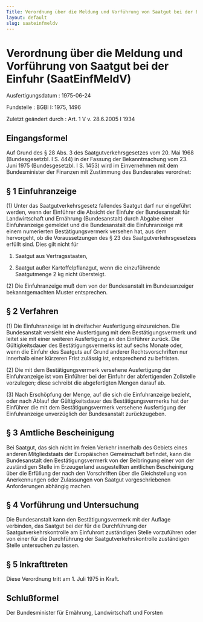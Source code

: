 ```yaml
---
Title: Verordnung über die Meldung und Vorführung von Saatgut bei der Einfuhr
layout: default
slug: saateinfmeldv
---
```


# Verordnung über die Meldung und Vorführung von Saatgut bei der Einfuhr (SaatEinfMeldV)

Ausfertigungsdatum
:   1975-06-24

Fundstelle
:   BGBl I: 1975, 1496

Zuletzt geändert durch
:   Art. 1 V v. 28.6.2005 I 1934


## Eingangsformel

Auf Grund des § 28 Abs. 3 des Saatgutverkehrsgesetzes vom 20. Mai 1968
(Bundesgesetzbl. I S. 444) in der Fassung der Bekanntmachung vom 23.
Juni 1975 (Bundesgesetzbl. I S. 1453) wird im Einvernehmen mit dem
Bundesminister der Finanzen mit Zustimmung des Bundesrates verordnet:


## § 1 Einfuhranzeige

(1) Unter das Saatgutverkehrsgesetz fallendes Saatgut darf nur
eingeführt werden, wenn der Einführer die Absicht der Einfuhr der
Bundesanstalt für Landwirtschaft und Ernährung (Bundesanstalt) durch
Abgabe einer Einfuhranzeige gemeldet und die Bundesanstalt die
Einfuhranzeige mit einem numerierten Bestätigungsvermerk versehen hat,
aus dem hervorgeht, ob die Voraussetzungen des § 23 des
Saatgutverkehrsgesetzes erfüllt sind. Dies gilt nicht für

1.  Saatgut aus Vertragsstaaten,


2.  Saatgut außer Kartoffelpflanzgut, wenn die einzuführende Saatgutmenge
    2 kg nicht übersteigt.




(2) Die Einfuhranzeige muß dem von der Bundesanstalt im Bundesanzeiger
bekanntgemachten Muster entsprechen.


## § 2 Verfahren

(1) Die Einfuhranzeige ist in dreifacher Ausfertigung einzureichen.
Die Bundesanstalt versieht eine Ausfertigung mit dem
Bestätigungsvermerk und leitet sie mit einer weiteren Ausfertigung an
den Einführer zurück. Die Gültigkeitsdauer des Bestätigungsvermerks
ist auf sechs Monate oder, wenn die Einfuhr des Saatguts auf Grund
anderer Rechtsvorschriften nur innerhalb einer kürzeren Frist zulässig
ist, entsprechend zu befristen.

(2) Die mit dem Bestätigungsvermerk versehene Ausfertigung der
Einfuhranzeige ist vom Einführer bei der Einfuhr der abfertigenden
Zollstelle vorzulegen; diese schreibt die abgefertigten Mengen darauf
ab.

(3) Nach Erschöpfung der Menge, auf die sich die Einfuhranzeige
bezieht, oder nach Ablauf der Gültigkeitsdauer des
Bestätigungsvermerks hat der Einführer die mit dem Bestätigungsvermerk
versehene Ausfertigung der Einfuhranzeige unverzüglich der
Bundesanstalt zurückzugeben.


## § 3 Amtliche Bescheinigung

Bei Saatgut, das sich nicht im freien Verkehr innerhalb des Gebiets
eines anderen Mitgliedstaats der Europäischen Gemeinschaft befindet,
kann die Bundesanstalt den Bestätigungsvermerk von der Beibringung
einer von der zuständigen Stelle im Erzeugerland ausgestellten
amtlichen Bescheinigung über die Erfüllung der nach den Vorschriften
über die Gleichstellung von Anerkennungen oder Zulassungen von Saatgut
vorgeschriebenen Anforderungen abhängig machen.


## § 4 Vorführung und Untersuchung

Die Bundesanstalt kann den Bestätigungsvermerk mit der Auflage
verbinden, das Saatgut bei der für die Durchführung der
Saatgutverkehrskontrolle am Einfuhrort zuständigen Stelle vorzuführen
oder von einer für die Durchführung der Saatgutverkehrskontrolle
zuständigen Stelle untersuchen zu lassen.


## § 5 Inkrafttreten

Diese Verordnung tritt am 1. Juli 1975 in Kraft.


## Schlußformel

Der Bundesminister für Ernährung, Landwirtschaft und Forsten

